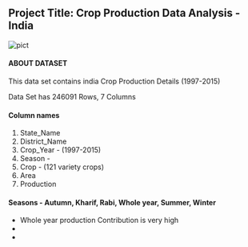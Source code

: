

##  Project Title: Crop Production Data Analysis - India
![pict](https://user-images.githubusercontent.com/79318960/136893479-fb2f4c04-1546-468d-9549-b77a4b262727.png)




#### ABOUT DATASET
This data set contains india Crop Production Details (1997-2015)

Data Set has 246091 Rows, 7 Columns
#### Column names     
   1.    State_Name     
   2.    District_Name 
   3.    Crop_Year        - (1997-2015)
   4.    Season           - 
   5.    Crop             - (121 variety crops)
   6.    Area          
   7.    Production   

#### Seasons - Autumn, Kharif, Rabi, Whole year, Summer, Winter
* Whole year production Contribution is very high
* 
*

 
